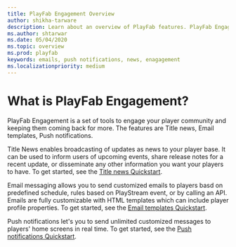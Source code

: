 ```yaml
---
title: PlayFab Engagement Overview
author: shikha-tarware
description: Learn about an overview of PlayFab features. PlayFab Engagement is a set of tools to engage your player community and keeping them coming back for more.
ms.author: shtarwar
ms.date: 05/04/2020
ms.topic: overview
ms.prod: playfab
keywords: emails, push notifications, news, enagagement
ms.localizationpriority: medium
---
```


# What is PlayFab Engagement?

PlayFab Engagement is a set of tools to engage your player community and keeping them coming back for more. The features are Title news, Email templates, Push notifications.

Title News enables broadcasting of updates as news to your player base. It can be used to inform users of upcoming events, share release notes for a recent update, or disseminate any other information you want your players to have. To get started, see the [Title news Quickstart](news/quickstart.md). 

Email messaging allows you to send customized emails to players basd on predefined schedule, rules based on PlayStream event, or by calling an API. Emails are fully customizable with HTML templates which can include player profile properties. To get started, see the [Email templates Quickstart](emails/quickstart.md). 

Push notifications let's you to send unlimited customized messages to players' home screens in real time. To get started, see the [Push notifications Quickstart](push-notifications/quickstart.md).
